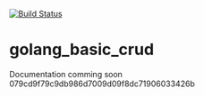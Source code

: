 [![Build Status](https://travis-ci.com/EreminDm/golang_basic_crud.svg?branch=master)](https://travis-ci.com/EreminDm/golang_basic_crud)

# golang_basic_crud
Documentation comming soon
079cd9f79c9db986d7009d09f8dc71906033426b
